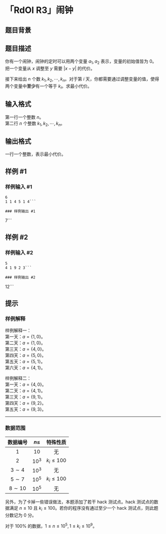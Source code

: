 # 「RdOI R3」闹钟

## 题目背景



## 题目描述

你有一个闹钟，闹钟的定时可以用两个变量 $a_1,a_2$ 表示，变量的初始值皆为 $0$。把一个变量从 $x$ 调整至 $y$ 需要 $|x-y|$ 的代价。

接下来给出 $n$ 个数 $k_1,k_2,\cdots,k_n$。对于第 $i$ 天，你都需要通过调整变量的值，使得两个变量中**至少**有一个等于 $k_i$。求最小代价。

## 输入格式

第一行一个整数 $n$。  
第二行 $n$ 个整数 $k_1,k_2,\cdots,k_n$。

## 输出格式

一行一个整数，表示最小代价。

## 样例 #1

### 样例输入 #1
```
6
1 1 4 5 1 4```

### 样例输出 #1

```
7```

## 样例 #2

### 样例输入 #2
```
5
4 1 9 2 3```

### 样例输出 #2

```
12```

## 提示

### 样例解释

样例解释一：  
第一天：$a=\{1,0\}$。  
第二天：$a=\{1,0\}$。  
第三天：$a=\{4,0\}$。  
第四天：$a=\{5,0\}$。  
第五天：$a=\{5,1\}$。  
第六天：$a=\{4,1\}$。  

样例解释二：  
第一天：$a=\{4,0\}$。  
第二天：$a=\{4,1\}$。  
第三天：$a=\{9,1\}$。  
第四天：$a=\{9,2\}$。  
第五天：$a=\{9,3\}$。 

---

### 数据范围

|数据编号|$n\le$|特殊性质|
|:-:|:-:|:-:|
|$1$|$10$|无|
|$2$|$10^3$|$k_i\le100$|
|$3\sim4$|$10^3$|无|
|$5\sim7$|$10^5$|$k_i\le100$|
|$8\sim10$|$10^5$|无|

另外，为了卡掉一些错误做法，本题添加了若干 hack 测试点。hack 测试点的数据满足 $n\le10$ 且 $k_i\le 100$。若你的程序没有通过至少一个 hack 测试点，则此题分数记为 $0$ 分。

对于 $100\%$ 的数据，$1\le n\le10^5,1\le k_i\le10^9$。
